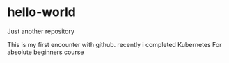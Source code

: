 # hello-world
Just another repository

This is my first encounter with github.
recently i completed Kubernetes For absolute beginners course
